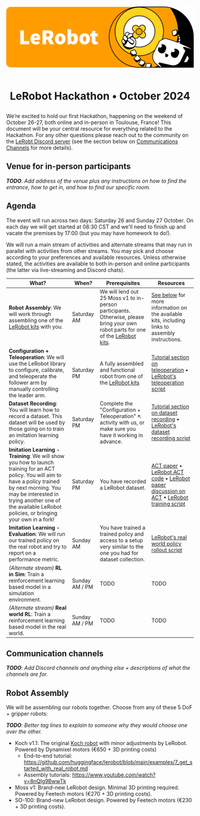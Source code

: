 <p align="center">
  <picture>
    <source media="(prefers-color-scheme: dark)" srcset="media/lerobot-logo-thumbnail.png">
    <source media="(prefers-color-scheme: light)" srcset="media/lerobot-logo-thumbnail.png">
    <img alt="LeRobot, Hugging Face Robotics Library" src="media/lerobot-logo-thumbnail.png" style="max-width: 100%;">
  </picture>
  <br/>
  <br/>
</p>

<h1 align="center">
    <p>LeRobot Hackathon • October 2024</p>
</h1>

We’re excited to hold our first Hackathon, happening on the weekend of October 26-27, both online and in-person in Toulouse, France! This document will be your central resource for everything related to the Hackathon. For any other questions please reach out to the community on the [LeRobt Discord server](https://discord.gg/8uHu9JqVnm) (see the section below on   [Communications Channels](#communication-channels) for more details).

## Venue for in-person participants

_**TODO**. Add address of the venue plus any instructions on how to find the entrance, how to get in, and how to find our specific room._

## Agenda

The event will run across two days: Saturday 26 and Sunday 27 October. On each day we will get started at 08:30 CST and we'll need to finish up and vacate the premises by 17:00 (but you may have homework to do!).

We will run a main stream of activities and alternate streams that may run in parallel with activities from other streams. You may pick and choose according to your preferences and available resources. Unless otherwise stated, the activities are available to both in-person and online participants (the latter via live-streaming and Discord chats).

What? | When? | Prerequisites | Resources
|  - | - | - | - |
**Robot Assembly**: We will work through assembling one of the [LeRobot kits](#robot-assembly) with you. | Saturday AM | We will lend out 25 Moss v1 to in-person participants. Otherwise, please bring your own robot parts for one of the [LeRobot kits](#robot-assembly). | [See below](#robot-assembly) for more information on the available kits, including links to assembly instructions.
**Configuration + Teleoperation**: We will use the LeRobot library to configure, calibrate, and teleoperate the follower arm by manually controlling the leader arm. | Saturday PM | A fully assembled and functional robot from one of the [LeRobot kits](#robot-assembly) | [Tutorial section on teleoperation](https://github.com/huggingface/lerobot/blob/main/examples/7_get_started_with_real_robot.md#2-configure-motors-calibrate-arms-teleoperate-your-koch-v11) • [LeRobot's teleoperation script](https://github.com/huggingface/lerobot/blob/main/lerobot/scripts/control_robot.py)
**Dataset Recording**: You will learn how to record a dataset. This dataset will be used by those going on to train an imitation learning policy. | Saturday PM | Complete the "Configuration + Teleoperation" ↖️ activity with us, or make sure you have it working in advance. | [Tutorial section on dataset recording](https://github.com/huggingface/lerobot/blob/main/examples/7_get_started_with_real_robot.md#3-record-your-dataset-and-visualize-it) • [LeRobot's dataset recording script](https://github.com/huggingface/lerobot/blob/main/lerobot/scripts/control_robot.py)
**Imitation Learning - Training**: We will show you how to launch training for an ACT policy. You will aim to have a policy trained by next morning. You may be interested in trying another one of the available LeRobot policies, or bringing your own in a fork! | Saturday PM | You have recorded a LeRobot dataset. | [ACT paper](https://arxiv.org/abs/2304.13705) • [LeRobot ACT code](https://github.com/huggingface/lerobot/tree/main/lerobot/common/policies/act) • [LeRobot paper discussion on ACT](https://www.youtube.com/watch?v=ft73x0LfGpM) • [LeRobot training script](https://github.com/huggingface/lerobot/blob/main/lerobot/scripts/train.py)
**Imitation Learning - Evaluation**: We will run our trained policy on the real robot and try to report on a performance metric. | Sunday AM | You have trained a trained policy and access to a setup very similar to the one you had for dataset collection. | [LeRobot's real world policy rollout script](https://github.com/huggingface/lerobot/blob/main/lerobot/scripts/control_robot.py)
*(Alternate stream)* **RL in Sim**: Train a reinforcement learning based model in a simulation environment. | Sunday AM / PM | TODO | TODO 
*(Alternate stream)* **Real world RL**: Train a reinforcement learning based model in the real world. | Sunday AM / PM | TODO | TODO 


## Communication channels

_**TODO**: Add Discord channels and anything else + descriptions of what the channels are for._

## Robot Assembly

We will be assembling our robots together. Choose from any of these 5 DoF + gripper robots:

_**TODO**: Better tag lines to explain to someone why they would choose one over the other._

- Koch v1.1: The original [Koch robot](https://github.com/AlexanderKoch-Koch/low_cost_robot) with minor adjustments by LeRobot. Powered by Dynamixel motors (€650 + 3D printing costs)
  - End-to-end tutorial: https://github.com/huggingface/lerobot/blob/main/examples/7_get_started_with_real_robot.md
  - Assembly tutorials: https://www.youtube.com/watch?v=8nQIg9BwwTk
- Moss v1: Brand-new LeRobot design. Minimal 3D printing required. Powered by Feetech motors (€270 + 3D printing costs).
- SO-100: Brand-new LeRobot design. Powered by Feetech motors (€230 + 3D printing costs).




